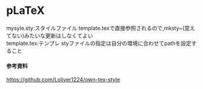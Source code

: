 # pLaTeX

mysyle.sty:スタイルファイル template.texで直接参照されるので,mksty~(覚えてない)みたいな更新はしなくてよい  
template.tex:テンプレ styファイルの指定は自分の環境に合わせてpathを設定すること
#### 参考資料
https://github.com/Loliver1224/own-tex-style
